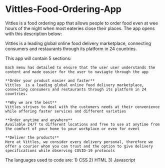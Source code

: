 # Vittles-Food-Ordering-App
Vittles is a food ordering app that allows people to order food even at wee hours of the night when most eateries close their places. The app opens with this description below:

Vittles  is a leading global online food delivery marketplace, connecting consumers and restaurants through its platform in 24 countries.

This app will contain 5 sections:
    
    
    Each menu has detailed to ensure that the user user understands the content and made easier for the user to naviagte through the app
    
    **Order your product easier and faster**
    Vittles  is a leading global online food delivery marketplace, connecting consumers and restaurants through its platform in 24 countries.
    
    **Why we are the best**
    Vittles strives to deal with the customers needs at their convenience while offering faster services and different varieties
    
    **Order anytime and anywhere**
    Available 24/7 to different locations and free to use at anytime from the comfort of your home to your workplace or even for event
    
    **Deliver the products**
    Here at Vittles, we consider every delivery personal, therefore we offer a courier whom you can trust and the option to give delivery specifications while observing COVID-19 protocols
   
 The languages used to code are:
          1) CSS
          2) HTML
          3) Javascript
    
    
    
    
    
    
